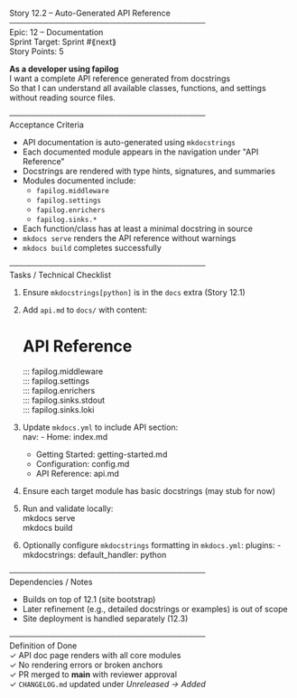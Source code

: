 Story 12.2 – Auto-Generated API Reference  
───────────────────────────────────  
Epic: 12 – Documentation  
Sprint Target: Sprint #⟪next⟫  
Story Points: 5

**As a developer using fapilog**  
I want a complete API reference generated from docstrings  
So that I can understand all available classes, functions, and settings without reading source files.

───────────────────────────────────  
Acceptance Criteria

- API documentation is auto-generated using `mkdocstrings`
- Each documented module appears in the navigation under "API Reference"
- Docstrings are rendered with type hints, signatures, and summaries
- Modules documented include:
  - `fapilog.middleware`
  - `fapilog.settings`
  - `fapilog.enrichers`
  - `fapilog.sinks.*`
- Each function/class has at least a minimal docstring in source
- `mkdocs serve` renders the API reference without warnings
- `mkdocs build` completes successfully

───────────────────────────────────  
Tasks / Technical Checklist

1. Ensure `mkdocstrings[python]` is in the `docs` extra (Story 12.1)
2. Add `api.md` to `docs/` with content:

   # API Reference

   ::: fapilog.middleware  
    ::: fapilog.settings  
    ::: fapilog.enrichers  
    ::: fapilog.sinks.stdout  
    ::: fapilog.sinks.loki

3. Update `mkdocs.yml` to include API section:  
    nav: - Home: index.md  
    - Getting Started: getting-started.md  
    - Configuration: config.md  
    - API Reference: api.md

4. Ensure each target module has basic docstrings (may stub for now)
5. Run and validate locally:  
    mkdocs serve  
    mkdocs build

6. Optionally configure `mkdocstrings` formatting in `mkdocs.yml`:
   plugins: - mkdocstrings:
   default_handler: python

───────────────────────────────────  
Dependencies / Notes

- Builds on top of 12.1 (site bootstrap)
- Later refinement (e.g., detailed docstrings or examples) is out of scope
- Site deployment is handled separately (12.3)

───────────────────────────────────  
Definition of Done  
✓ API doc page renders with all core modules  
✓ No rendering errors or broken anchors  
✓ PR merged to **main** with reviewer approval  
✓ `CHANGELOG.md` updated under _Unreleased → Added_
